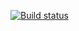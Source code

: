 [![Build status](https://ci.appveyor.com/api/projects/status/8m0bw5lxaxp6dlwh?svg=true)](https://ci.appveyor.com/project/LiquidAssContainer/ajs-typescript)